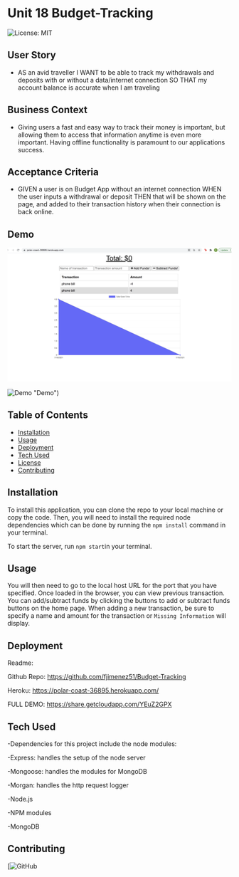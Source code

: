 # Unit 18  Budget-Tracking

![License: MIT](https://img.shields.io/badge/License%3A-MIT-green.svg)


## User Story

* AS an avid traveller I WANT to be able to track my withdrawals and deposits with or without a data/internet connection SO THAT my account balance is accurate when I am traveling

## Business Context

* Giving users a fast and easy way to track their money is important, but allowing them to access that information anytime is even more important. Having offline functionality is paramount to our applications success.

## Acceptance Criteria

* GIVEN a user is on Budget App without an internet connection WHEN the user inputs a withdrawal or deposit THEN that will be shown on the page, and added to their transaction history when their connection is back online.

## Demo

![Screen Shot](./images/Screenshot.png?raw=true "Screen Shot1")

![Demo]( https://share.getcloudapp.com/YEuZ2GPX ) "Demo")


## Table of Contents

-   [Installation](#installation)
-   [Usage](#usage)
-   [Deployment](#deployment)
-   [Tech Used](#techused)
-   [License](#license)
-   [Contributing](#contributing)


## Installation

To install this application, you can clone the repo to your local machine or copy the code. Then, you will need to install the required node dependencies which can be done by running the `npm install` command in your terminal.

To start the server, run `npm start`in your terminal.  

## Usage

You will then need to go to the local host URL for the port that you have specified. Once loaded in the browser, you can view previous transaction. You can add/subtract funds by clicking the buttons to add or subtract funds buttons on the home page. When adding a new transaction, be sure to specify a name and amount for the transaction or `Missing Information` will display.

## Deployment
 Readme: 

Github Repo: https://github.com/fjimenez51/Budget-Tracking

Heroku: https://polar-coast-36895.herokuapp.com/

FULL DEMO: https://share.getcloudapp.com/YEuZ2GPX

## Tech Used

-Dependencies for this project include the node modules:

-Express: handles the setup of the node server

-Mongoose: handles the modules for MongoDB

-Morgan: handles the http request logger

-Node.js

-NPM modules

-MongoDB


## Contributing 


 [![GitHub](https://github.com/pat31477)

